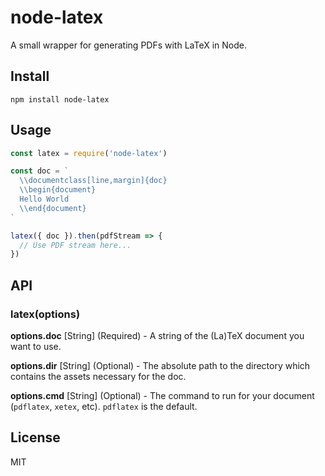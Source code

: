 # node-latex
A small wrapper for generating PDFs with LaTeX in Node.

## Install

```
npm install node-latex
```

## Usage

```js
const latex = require('node-latex')

const doc = `
  \\documentclass[line,margin]{doc}
  \\begin{document}
  Hello World
  \\end{document}
`

latex({ doc }).then(pdfStream => {
  // Use PDF stream here...
})
```

## API

### latex(options)

**options.doc** [String] (Required) - A string of the (La)TeX document you want to use.

**options.dir** [String] (Optional) - The absolute path to the directory which contains the assets necessary for the doc.

**options.cmd** [String] (Optional) - The command to run for your document (`pdflatex`, `xetex`, etc). `pdflatex` is the default.

## License
MIT
